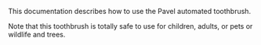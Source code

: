 This documentation describes how to use the Pavel automated toothbrush.

Note that this toothbrush is totally safe to use for children, adults, or pets or wildlife and trees.
